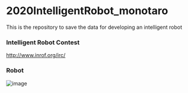 # 2020IntelligentRobot_monotaro

This is the repository to save the data for developing an intelligent robot

### Intelligent Robot Contest
http://www.inrof.org/irc/

### Robot
![image](https://user-images.githubusercontent.com/5755200/86527425-8a8e8c80-bed9-11ea-8de9-65bb6cbc1054.png)

